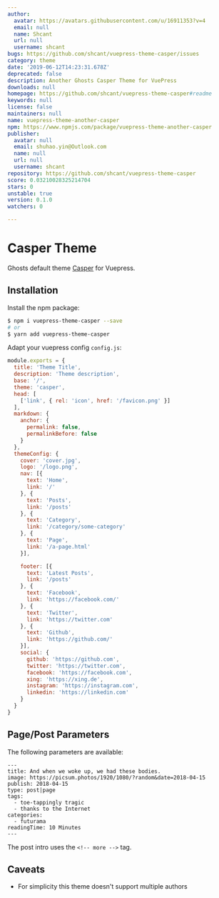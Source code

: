 ```yaml
---
author:
  avatar: https://avatars.githubusercontent.com/u/16911353?v=4
  email: null
  name: Shcant
  url: null
  username: shcant
bugs: https://github.com/shcant/vuepress-theme-casper/issues
category: theme
date: '2019-06-12T14:23:31.678Z'
deprecated: false
description: Another Ghosts Casper Theme for VuePress
downloads: null
homepage: https://github.com/shcant/vuepress-theme-casper#readme
keywords: null
license: false
maintainers: null
name: vuepress-theme-another-casper
npm: https://www.npmjs.com/package/vuepress-theme-another-casper
publisher:
  avatar: null
  email: shuhao.yin@Outlook.com
  name: null
  url: null
  username: shcant
repository: https://github.com/shcant/vuepress-theme-casper
score: 0.03210028325214704
stars: 0
unstable: true
version: 0.1.0
watchers: 0

---
```


# Casper Theme

Ghosts default theme [Casper](https://github.com/TryGhost/Casper) for Vuepress.

## Installation

Install the npm package:

```bash
$ npm i vuepress-theme-casper --save
# or
$ yarn add vuepress-theme-casper
```

Adapt your vuepress config `config.js`:

```js
module.exports = {
  title: 'Theme Title',
  description: 'Theme description',
  base: '/',
  theme: 'casper',
  head: [
    ['link', { rel: 'icon', href: '/favicon.png' }]
  ],
  markdown: {
    anchor: {
      permalink: false,
      permalinkBefore: false
    }
  },
  themeConfig: {
    cover: 'cover.jpg',
    logo: '/logo.png',
    nav: [{
      text: 'Home',
      link: '/'
    }, {
      text: 'Posts',
      link: '/posts'
    }, {
      text: 'Category',
      link: '/category/some-category'
    }, {
      text: 'Page',
      link: '/a-page.html'
    }],

    footer: [{
      text: 'Latest Posts',
      link: '/posts'
    }, {
      text: 'Facebook',
      link: 'https://facebook.com/'
    }, {
      text: 'Twitter',
      link: 'https://twitter.com'
    }, {
      text: 'Github',
      link: 'https://github.com/'
    }],
    social: {
      github: 'https://github.com',
      twitter: 'https://twitter.com',
      facebook: 'https://facebook.com',
      xing: 'https://xing.de',
      instagram: 'https://instagram.com',
      linkedin: 'https://linkedin.com'
    }
  }
}
```

## Page/Post Parameters

The following parameters are available:

```
---
title: And when we woke up, we had these bodies.
image: https://picsum.photos/1920/1080/?random&date=2018-04-15
publish: 2018-04-15
type: post|page
tags:
  - toe-tappingly tragic
  - thanks to the Internet
categories:
  - futurama
readingTime: 10 Minutes
---
```

The post intro uses the `<!-- more -->` tag.

## Caveats

* For simplicity this theme doesn't support multiple authors
